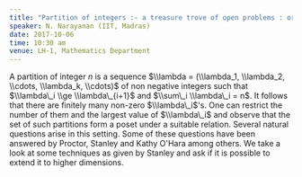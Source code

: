```yaml
---
title: "Partition of integers :- a treasure trove of open problems : order matching and unimodality"
speaker: N. Narayanan (IIT, Madras)
date: 2017-10-06
time: 10:30 am
venue: LH-1, Mathematics Department
---
```


A partition of integer $n$ is a sequence $\\lambda =  (\\lambda_1, \\lambda_2, \\cdots, \\lambda_k, \\cdots)$ of 
non negative integers such that $\\lambda\_i \\ge \\lambda\_{i+1}$ and $\\sum\_i \\lambda\_i = n$. 
It follows that there are finitely many non-zero $\\lambda\_i$'s. One can restrict the number of them and the 
largest value of $\\lambda\_i$ and observe that the set of such partitions form a poset under a suitable relation. 
Several  natural questions arise in this setting.  Some of these questions have been answered by Proctor, 
Stanley and Kathy O'Hara among others. 
We take a look at some techniques as given by Stanley and ask if it is possible to extend it to  higher dimensions.
